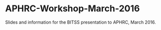 # APHRC-Workshop-March-2016
Slides and information for the BITSS presentation to APHRC, March 2016.

